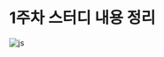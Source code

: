 <h1> 1주차 스터디 내용 정리 </h1>

![js](https://user-images.githubusercontent.com/34808500/124380576-5e7a3700-dcf8-11eb-87a8-79556a897a39.jpg)
